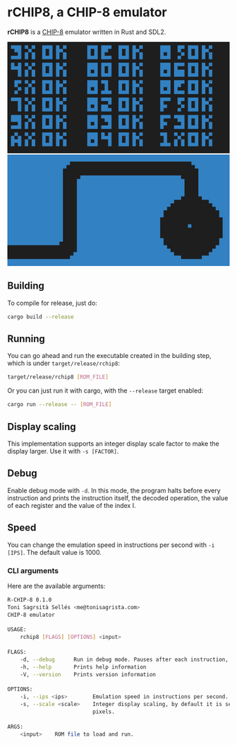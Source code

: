 # rCHIP8, a CHIP-8 emulator

**rCHIP8** is a [CHIP-8](https://en.wikipedia.org/wiki/CHIP-8) emulator written in Rust and SDL2.

![](test-results.jpg)
![](cavern.jpg)

## Building

To compile for release, just do:

```bash
cargo build --release
```

## Running

You can go ahead and run the executable created in the building step, which is under `target/release/rchip8`:

```bash
target/release/rchip8 [ROM_FILE]
```

Or you can just run it with cargo, with the `--release` target enabled:

```bash
cargo run --release -- [ROM_FILE]
```

## Display scaling

This implementation supports an integer display scale factor to make the display larger. Use it with `-s [FACTOR]`.

## Debug

Enable debug mode with `-d`. In this mode, the program halts before every instruction and prints the instruction itself, the decoded operation, the value of each register and the value of the index I.

## Speed

You can change the emulation speed in instructions per second with `-i [IPS]`. The default value is 1000.

### CLI arguments

Here are the available arguments:

```bash
R-CHIP-8 0.1.0
Toni Sagrsità Sellés <me@tonisagrista.com>
CHIP-8 emulator

USAGE:
    rchip8 [FLAGS] [OPTIONS] <input>

FLAGS:
    -d, --debug      Run in debug mode. Pauses after each instruction, prints info to stdout.
    -h, --help       Prints help information
    -V, --version    Prints version information

OPTIONS:
    -i, --ips <ips>        Emulation speed in instructions per second. Default value is 1000.
    -s, --scale <scale>    Integer display scaling, by default it is set to 15. If set to 1, the display is set to 64x32
                           pixels.

ARGS:
    <input>    ROM file to load and run.
```
